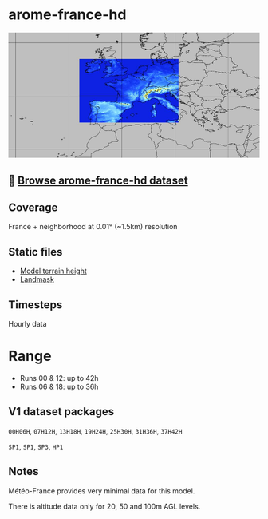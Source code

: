 # arome-france-hd

![](../img/domain-arome-france-hd.jpg)

## 📂 [Browse arome-france-hd dataset](/#arome-france-hd/)

## Coverage
France + neighborhood at 0.01° (~1.5km) resolution

## Static files

* [Model terrain height](https://mf-nwp-models.s3.amazonaws.com/arome-france-hd/static/terrain.grib2)
* [Landmask](https://mf-nwp-models.s3.amazonaws.com/arome-france-hd/static/landmask.grib2)

## Timesteps

Hourly data

# Range

* Runs 00 & 12: up to 42h
* Runs 06 & 18: up to 36h

## V1 dataset packages

`00H06H`, `07H12H`, `13H18H`, `19H24H`, `25H30H`, `31H36H`, `37H42H`

`SP1`, `SP1`, `SP3`, `HP1`

## Notes

Météo-France provides very minimal data for this model.

There is altitude data only for 20, 50 and 100m AGL levels.
